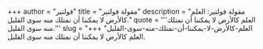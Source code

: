 +++
author = "فولتير"
title = "مقولة فولتير"
description = "مقولة فولتير: العلم كالأرض لا يمكننا أن نمتلك منه سوى القليل."
quote = '''العلم كالأرض لا يمكننا أن نمتلك منه سوى القليل.''' 
slug = "العلم-كالأرض-لا-يمكننا-أن-نمتلك-منه-سوى-القليل"
+++
العلم كالأرض لا يمكننا أن نمتلك منه سوى القليل.
